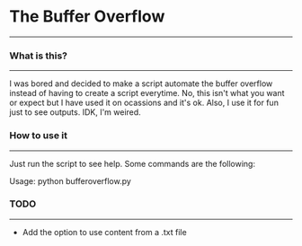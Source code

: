 # The Buffer Overflow
---

### What is this?
---
I was bored and decided to make a script automate the buffer overflow instead of having
to create a script everytime. No, this isn't what you want or expect but I have used it
on ocassions and it's ok. Also, I use it for fun just to see outputs. IDK, I'm weired.

### How to use it
---
Just run the script to see help. Some commands are the following:

Usage: python bufferoverflow.py <target> <port>

### TODO
---
- Add the option to use content from a .txt file
